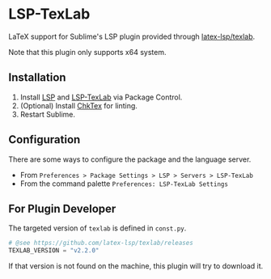 # LSP-TexLab

LaTeX support for Sublime's LSP plugin provided through [latex-lsp/texlab](https://github.com/latex-lsp/texlab).

Note that this plugin only supports x64 system.

## Installation

1. Install [LSP](https://packagecontrol.io/packages/LSP) and
   [LSP-TexLab](https://packagecontrol.io/packages/LSP-TexLab) via Package Control.
1. (Optional) Install [ChkTex](https://ctan.org/tex-archive/support/chktex) for linting.
1. Restart Sublime.

## Configuration

There are some ways to configure the package and the language server.

- From `Preferences > Package Settings > LSP > Servers > LSP-TexLab`
- From the command palette `Preferences: LSP-TexLab Settings`

## For Plugin Developer

The targeted version of `texlab` is defined in `const.py`.

```py
# @see https://github.com/latex-lsp/texlab/releases
TEXLAB_VERSION = "v2.2.0"
```

If that version is not found on the machine, this plugin will try to download it.
